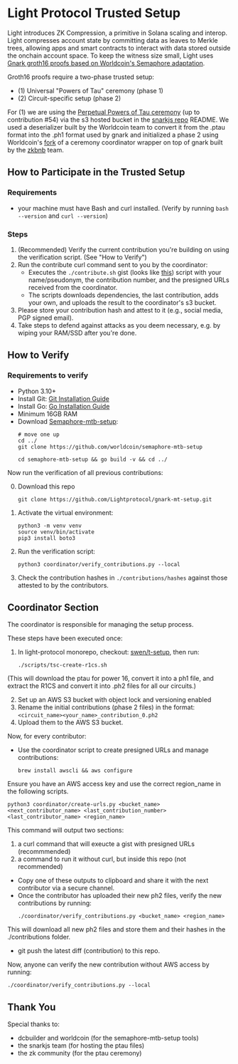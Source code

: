 # Light Protocol Trusted Setup
Light introduces ZK Compression, a primitive in Solana scaling and interop. Light compresses account state by committing data as leaves to Merkle trees, allowing apps and smart contracts to interact with data stored outside the onchain account space. To keep the witness size small, Light uses [Gnark groth16 proofs based on Worldcoin's Semaphore adaptation](https://github.com/Lightprotocol/light-protocol/tree/main/light-prover/prover).

Groth16 proofs require a two-phase trusted setup:

* (1) Universal "Powers of Tau" ceremony (phase 1)
* (2) Circuit-specific setup (phase 2)

For (1) we are using the [Perpetual Powers of Tau ceremony](https://github.com/privacy-scaling-explorations/perpetualpowersoftau) (up to contribution #54) via the s3 hosted bucket in the [snarkjs repo](https://github.com/iden3/snarkjs/blob/master/README.md#7-prepare-phase-2) README. We used a deserializer built by the Worldcoin team to convert it from the .ptau format into the .ph1 format used by gnark and initialized a phase 2 using Worldcoin's [fork](https://github.com/worldcoin/semaphore-mtb-setup) of a ceremony coordinator wrapper on top of gnark built by the [zkbnb](https://github.com/bnb-chain/zkbnb-setup/) team.

## How to Participate in the Trusted Setup

### Requirements

-  your machine must have Bash and curl installed. (Verify by running ```bash --version``` and ```curl --version```)

### Steps

1. (Recommended) Verify the current contribution you're building on using the verification script. (See "How to Verify")
2. Run the contribute curl command sent to you by the coordinator:
   - Executes the `./contribute.sh` gist (looks like [this](https://gist.github.com/SwenSchaeferjohann/ec03f0df732b347eff78a18d2c0b929f)) script with your name/pseudonym, the contribution number, and the presigned URLs received from the coordinator.
   - The scripts downloads dependencies, the last contribution, adds your own, and uploads the result to the coordinator's s3 bucket.
3. Please store your contribution hash and attest to it (e.g., social media, PGP signed email).
4. Take steps to defend against attacks as you deem necessary, e.g. by wiping your RAM/SSD after you're done.

## How to Verify

### Requirements to verify

- Python 3.10+
- Install Git: [Git Installation Guide](https://github.com/git-guides/install-git)
- Install Go: [Go Installation Guide](https://go.dev/doc/install)
- Minimum 16GB RAM 
- Download [Semaphore-mtb-setup](https://github.com/worldcoin/semaphore-mtb-setup):
   ```
   # move one up
   cd ../ 
   git clone https://github.com/worldcoin/semaphore-mtb-setup
   ```
   ```
   cd semaphore-mtb-setup && go build -v && cd ../
   ```

Now run the verification of all previous contributions:

0. Download this repo
   ```
   git clone https://github.com/Lightprotocol/gnark-mt-setup.git
   ```

1. Activate the virtual environment:
   ```
   python3 -m venv venv
   source venv/bin/activate
   pip3 install boto3
   ```
2. Run the verification script:
   ```
   python3 coordinator/verify_contributions.py --local
   ```
3. Check the contribution hashes in ```./contributions/hashes``` against those attested to by the contributors.

## Coordinator Section

The coordinator is responsible for managing the setup process.

These steps have been executed once:

1. In light-protocol monorepo, checkout: [swen/t-setup](https://github.com/Lightprotocol/light-protocol/blob/swen/t-setup/scripts/tsc-create-r1cs.sh), then run:
   ```
   ./scripts/tsc-create-r1cs.sh
   ```
(This will download the ptau for power 16, convert it into a ph1 file, and extract the R1CS and convert it into .ph2 files for all our circuits.)

2. Set up an AWS S3 bucket with object lock and versioning enabled
3. Rename the initial contributions (phase 2 files) in the format: `<circuit_name><your_name>_contribution_0.ph2`
4. Upload them to the AWS S3 bucket.


Now, for every contributor:

- Use the coordinator script to create presigned URLs and manage contributions:
  ```
  brew install awscli && aws configure
  ```
Ensure you have an AWS access key and use the correct region_name in the following scripts.

  ```
  python3 coordinator/create-urls.py <bucket_name> <next_contributor_name> <last_contribution_number> <last_contributor_name> <region_name>
  ```
This command will output two sections: 
1) a curl command that will exeucte a gist with presigned URLs (recommmended)
2) a command to run it without curl, but inside this repo (not recommended)
- Copy one of these outputs to clipboard and share it with the next contributor via a secure channel.
- Once the contributor has uploaded their new ph2 files, verify the new contributions by running:
  ```
  ./coordinator/verify_contributions.py <bucket_name> <region_name>
  ```
This will download all new ph2 files and store them and their hashes in the ./contributions folder.
- git push the latest diff (contribution) to this repo.

Now, anyone can verify the new contribution without AWS access by running:

```
./coordinator/verify_contributions.py --local
```

## Thank You

Special thanks to:
- dcbuilder and worldcoin (for the semaphore-mtb-setup tools)
- the snarkjs team (for hosting the ptau files)
- the zk community (for the ptau ceremony)
